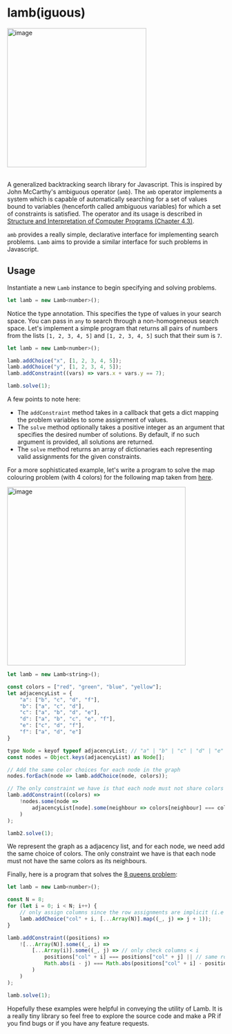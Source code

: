# lamb(iguous)

<img width="322" alt="image" src="https://github.com/user-attachments/assets/1e9fa0bb-fd97-446b-a6b7-4b299387e714" />
<br/>
<br/>

A generalized backtracking search library for Javascript. This is inspired by John McCarthy's ambiguous operator (`amb`). The `amb` operator implements a system which is capable of automatically searching for a set of values bound to variables (henceforth called ambiguous variables) for which a set of constraints is satisfied. The operator and its usage is described in [Structure and Interpretation of Computer Programs (Chapter 4.3)](https://sarabander.github.io/sicp/html/4_002e3.xhtml#g_t4_002e3). 

`amb` provides a really simple, declarative interface for implementing search problems. `Lamb` aims to provide a similar interface for such problems in Javascript. 

## Usage 

Instantiate a new `Lamb` instance to begin specifying and solving problems.
```Javascript
let lamb = new Lamb<number>();
```

Notice the type annotation. This specifies the type of values in your search space. You can pass in `any` to search through a non-homogeneous search space.
Let's implement a simple program that returns all pairs of numbers from the lists `[1, 2, 3, 4, 5]` and `[1, 2, 3, 4, 5]` such that their sum is `7`.

```Javascript
let lamb = new Lamb<number>();

lamb.addChoice("x", [1, 2, 3, 4, 5]);
lamb.addChoice("y", [1, 2, 3, 4, 5]);
lamb.addConstraint((vars) => vars.x + vars.y == 7);

lamb.solve(1);
```

A few points to note here:
- The `addConstraint` method takes in a callback that gets a dict mapping the problem variables to some assignment of values.
- The `solve` method optionally takes a positive integer as an argument that specifies the desired number of solutions. By default, if no such argument is provided, all solutions are returned.
- The `solve` method returns an array of dictionaries each representing valid assignments for the given constraints.

For a more sophisticated example, let's write a program to solve the map colouring problem (with 4 colors) for the following map taken from [here](https://www.metalevel.at/prolog/optimization).

<img width="413" alt="image" src="https://github.com/user-attachments/assets/51d371a0-e91a-45c7-942e-f0579d28a014" />

```Javascript
let lamb = new Lamb<string>();

const colors = ["red", "green", "blue", "yellow"];
let adjacencyList = {
    "a": ["b", "c", "d", "f"],
    "b": ["a", "c", "d"],
    "c": ["a", "b", "d", "e"],
    "d": ["a", "b", "c", "e", "f"],
    "e": ["c", "d", "f"],
    "f": ["a", "d", "e"]
}

type Node = keyof typeof adjacencyList; // "a" | "b" | "c" | "d" | "e" | "f "
const nodes = Object.keys(adjacencyList) as Node[];

// Add the same color choices for each node in the graph
nodes.forEach(node => lamb.addChoice(node, colors));

// The only constraint we have is that each node must not share colors with its neighbours
lamb.addConstraint((colors) =>
    !nodes.some(node =>
        adjacencyList[node].some(neighbour => colors[neighbour] === colors[node])
    )
);

lamb2.solve(1);
```

We represent the graph as a adjacency list, and for each node, we need add the same choice of colors. The only constraint we have is that each node must not have the same colors as its neighbours.

Finally, here is a program that solves the [8 queens problem](https://en.wikipedia.org/wiki/Eight_queens_puzzle):

```Javascript
let lamb = new Lamb<number>();

const N = 8;
for (let i = 0; i < N; i++) {
    // only assign columns since the row assignments are implicit (i.e must be 1, 2, 3,..., 8)
    lamb.addChoice("col" + i, [...Array(N)].map((_, j) => j + 1));
}

lamb.addConstraint((positions) =>
    ![...Array(N)].some((_, i) =>
        [...Array(i)].some((_, j) => // only check columns < i
            positions["col" + i] === positions["col" + j] || // same row?
            Math.abs(i - j) === Math.abs(positions["col" + i] - positions["col" + j]) // same diagonal?
        )
    )
);

lamb.solve(1);
```


Hopefully these examples were helpful in conveying the utility of Lamb. It is a really tiny library so feel free to explore the source code and make a PR if you find bugs or if you have any feature requests.





